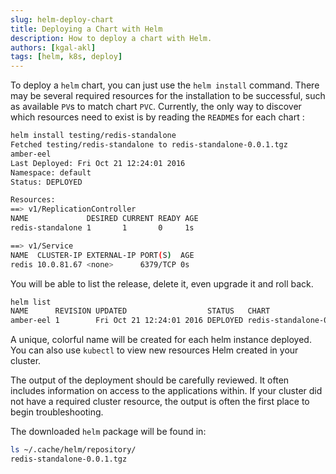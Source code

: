 ```yaml
---
slug: helm-deploy-chart
title: Deploying a Chart with Helm
description: How to deploy a chart with Helm.
authors: [kgal-akl]
tags: [helm, k8s, deploy]
---
```


To deploy a `helm` chart, you can just use the `helm install` command. There may be several required resources for the installation to be successful, such as available `PV`s to match chart `PVC`. Currently, the only way to discover which resources need to exist is by reading the `README`s for each chart :

```bash
helm install testing/redis-standalone
Fetched testing/redis-standalone to redis-standalone-0.0.1.tgz
amber-eel
Last Deployed: Fri Oct 21 12:24:01 2016
Namespace: default
Status: DEPLOYED

Resources:
==> v1/ReplicationController
NAME             DESIRED CURRENT READY AGE
redis-standalone 1       1       0     1s

==> v1/Service
NAME  CLUSTER-IP EXTERNAL-IP PORT(S)  AGE
redis 10.0.81.67 <none>      6379/TCP 0s
```
You will be able to list the release, delete it, even upgrade it and roll back.

```bash
helm list
NAME      REVISION UPDATED                  STATUS   CHART
amber-eel 1        Fri Oct 21 12:24:01 2016 DEPLOYED redis-standalone-0.0.1
```

A unique, colorful name will be created for each helm instance deployed. You can also use `kubectl` to view new resources Helm created in your cluster. 

The output of the deployment should be carefully reviewed. It often includes information on access to the applications within. If your cluster did not have a required cluster resource, the output is often the first place to begin troubleshooting.


The downloaded `helm` package will be found in:

```bash
ls ~/.cache/helm/repository/
redis-standalone-0.0.1.tgz
```